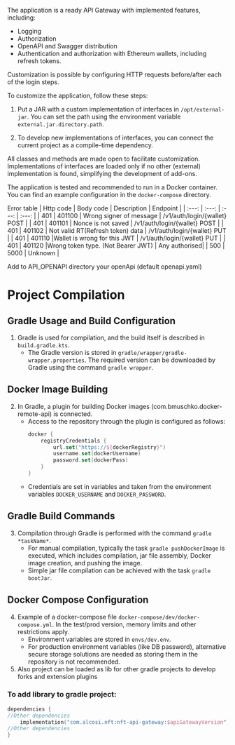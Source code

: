 The application is a ready API Gateway with implemented features, including:

- Logging
- Authorization
- OpenAPI and Swagger distribution
- Authentication and authorization with Ethereum wallets, including refresh tokens.

Customization is possible by configuring HTTP requests before/after each of the login steps.

To customize the application, follow these steps:

1. Put a JAR with a custom implementation of interfaces in `/opt/external-jar`. You can set the path using the environment variable `external.jar.directory.path`.

2. To develop new implementations of interfaces, you can connect the current project as a compile-time dependency.

All classes and methods are made open to facilitate customization. Implementations of interfaces are loaded only if no other (external) implementation is found, simplifying the development of add-ons.

The application is tested and recommended to run in a Docker container. You can find an example configuration in the `docker-compose` directory.



Error table
| Http code | Body code | Description | Endpoint |
| :---: | :---: | :---: | :---: |
| 401 | 401100 | Wrong signer of message | /v1/auth/login/{wallet} POST |
| 401 | 401101 | Nonce is not saved | /v1/auth/login/{wallet} POST |
| 401 | 401102 | Not valid RT(Refresh token) data | /v1/auth/login/{wallet} PUT |
| 401 | 401110 |Wallet is wrong for this JWT | /v1/auth/login/{wallet} PUT |
| 401 | 401120 |Wrong token type. (Not Bearer JWT) | Any authorised|
| 500 | 5000 | Unknown |

Add to API_OPENAPI directory your openApi (default openapi.yaml)



# Project Compilation

## Gradle Usage and Build Configuration
1. Gradle is used for compilation, and the build itself is described in `build.gradle.kts`.
    - The Gradle version is stored in `gradle/wrapper/gradle-wrapper.properties`. The required version can be downloaded by Gradle using the command `gradle wrapper`.


## Docker Image Building
2. In Gradle, a plugin for building Docker images (com.bmuschko.docker-remote-api) is connected.
    - Access to the repository through the plugin is configured as follows:
      ```kotlin
      docker {
          registryCredentials {
              url.set("https://${dockerRegistry}")
              username.set(dockerUsername)
              password.set(dockerPass)
          }
      }
      ```
    - Credentials are set in variables and taken from the environment variables `DOCKER_USERNAME` and `DOCKER_PASSWORD`.

## Gradle Build Commands
3. Compilation through Gradle is performed with the command `gradle *taskName*`.
    - For manual compilation, typically the task `gradle pushDockerImage` is executed, which includes compilation, jar file assembly, Docker image creation, and pushing the image.
    - Simple jar file compilation can be achieved with the task `gradle bootJar`.

## Docker Compose Configuration
4. Example of a docker-compose file `docker-compose/dev/docker-compose.yml`. In the test/prod version, memory limits and other restrictions apply.
    - Environment variables are stored in `envs/dev.env`.
    - For production environment variables (like DB password), alternative secure storage solutions are needed as storing them in the repository is not recommended.
5. Also project can be loaded as lib for other gradle projects to develop forks and extension plugins

### To add library to gradle project:

````kotlin
dependencies {
//Other dependencies
    implementation("com.alcosi.nft:nft-api-gateway:$apiGatewayVersion")
//Other dependencies
}